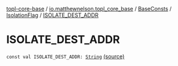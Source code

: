 [topl-core-base](../../../index.md) / [io.matthewnelson.topl_core_base](../../index.md) / [BaseConsts](../index.md) / [IsolationFlag](index.md) / [ISOLATE_DEST_ADDR](./-i-s-o-l-a-t-e_-d-e-s-t_-a-d-d-r.md)

# ISOLATE_DEST_ADDR

`const val ISOLATE_DEST_ADDR: `[`String`](https://kotlinlang.org/api/latest/jvm/stdlib/kotlin/-string/index.html) [(source)](https://github.com/05nelsonm/TorOnionProxyLibrary-Android/blob/master/topl-core-base/src/main/java/io/matthewnelson/topl_core_base/BaseConsts.kt#L284)